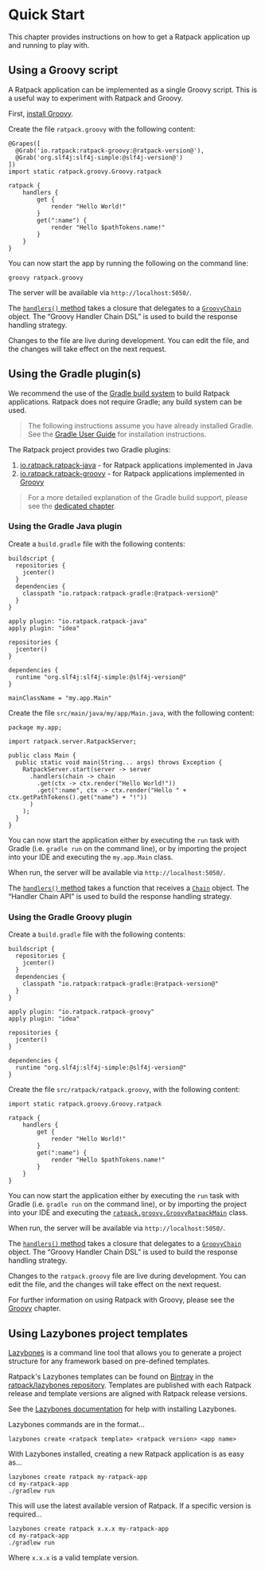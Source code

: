 # Quick Start

This chapter provides instructions on how to get a Ratpack application up and running to play with.

## Using a Groovy script

A Ratpack application can be implemented as a single Groovy script.
This is a useful way to experiment with Ratpack and Groovy.

First, [install Groovy](http://groovy-lang.org/install.html).

Create the file `ratpack.groovy` with the following content:
 
```language-groovy hello-world-grab
@Grapes([
  @Grab('io.ratpack:ratpack-groovy:@ratpack-version@'),
  @Grab('org.slf4j:slf4j-simple:@slf4j-version@')
])
import static ratpack.groovy.Groovy.ratpack

ratpack {
    handlers {
        get {
            render "Hello World!"
        }
        get(":name") {
            render "Hello $pathTokens.name!"
        }
    }
}
``` 

You can now start the app by running the following on the command line:

```language-bash
groovy ratpack.groovy
```

The server will be available via `http://localhost:5050/`.

The [`handlers()` method](api/ratpack/groovy/Groovy.Ratpack.html#handlers-groovy.lang.Closure-) takes a closure that delegates to a [`GroovyChain`](api/ratpack/groovy/handling/GroovyChain.html) object.
The “Groovy Handler Chain DSL” is used to build the response handling strategy.

Changes to the file are live during development.
You can edit the file, and the changes will take effect on the next request.

## Using the Gradle plugin(s)

We recommend the use of the [Gradle build system](http:///www.gradle.org) to build Ratpack applications.
Ratpack does not require Gradle; any build system can be used.

> The following instructions assume you have already installed Gradle.
> See the [Gradle User Guide](https://docs.gradle.org/current/userguide/installation.html) for installation instructions.

The Ratpack project provides two Gradle plugins:

1. [io.ratpack.ratpack-java](http://plugins.gradle.org/plugin/io.ratpack.ratpack-java) - for Ratpack applications implemented in Java
2. [io.ratpack.ratpack-groovy](http://plugins.gradle.org/plugin/io.ratpack.ratpack-groovy)  - for Ratpack applications implemented in [Groovy](http://groovy-lang.org)
 
> For a more detailed explanation of the Gradle build support, please see the [dedicated chapter](gradle.html).

### Using the Gradle Java plugin

Create a `build.gradle` file with the following contents:

```language-groovy gradle
buildscript {
  repositories {
    jcenter()
  }
  dependencies {
    classpath "io.ratpack:ratpack-gradle:@ratpack-version@"
  }
}

apply plugin: "io.ratpack.ratpack-java"
apply plugin: "idea"

repositories {
  jcenter()
}

dependencies {
  runtime "org.slf4j:slf4j-simple:@slf4j-version@"
}

mainClassName = "my.app.Main"
```

Create the file `src/main/java/my/app/Main.java`, with the following content:

```language-java hello-world
package my.app;

import ratpack.server.RatpackServer;

public class Main {
  public static void main(String... args) throws Exception {
    RatpackServer.start(server -> server 
      .handlers(chain -> chain
        .get(ctx -> ctx.render("Hello World!"))
        .get(":name", ctx -> ctx.render("Hello " + ctx.getPathTokens().get("name") + "!"))     
      )
    );
  }
}
```

You can now start the application either by executing the `run` task with Gradle (i.e. `gradle run` on the command line),
or by importing the project into your IDE and executing the `my.app.Main` class.

When run, the server will be available via `http://localhost:5050/`.

The [`handlers()` method](api/ratpack/server/RatpackServerSpec.html#handlers-ratpack.func.Action-) takes a function that receives a [`Chain`](api/ratpack/handling/Chain.html) object.
The “Handler Chain API” is used to build the response handling strategy.

### Using the Gradle Groovy plugin

Create a `build.gradle` file with the following contents:

```language-groovy gradle
buildscript {
  repositories {
    jcenter()
  }
  dependencies {
    classpath "io.ratpack:ratpack-gradle:@ratpack-version@"
  }
}

apply plugin: "io.ratpack.ratpack-groovy"
apply plugin: "idea"

repositories {
  jcenter()
}

dependencies {
  runtime "org.slf4j:slf4j-simple:@slf4j-version@"
}
```

Create the file `src/ratpack/ratpack.groovy`, with the following content:

```language-groovy hello-world
import static ratpack.groovy.Groovy.ratpack

ratpack {
    handlers {
        get {
            render "Hello World!"
        }
        get(":name") {
            render "Hello $pathTokens.name!"
        }
    }
}
```

You can now start the application either by executing the `run` task with Gradle (i.e. `gradle run` on the command line),
or by importing the project into your IDE and executing the [`ratpack.groovy.GroovyRatpackMain`](api/ratpack/groovy/GroovyRatpackMain.html) class.

When run, the server will be available via `http://localhost:5050/`.

The [`handlers()` method](api/ratpack/groovy/Groovy.Ratpack.html#handlers-groovy.lang.Closure-) takes a closure that delegates to a [`GroovyChain`](api/ratpack/groovy/handling/GroovyChain.html) object.
The “Groovy Handler Chain DSL” is used to build the response handling strategy.

Changes to the `ratpack.groovy` file are live during development.
You can edit the file, and the changes will take effect on the next request.

For further information on using Ratpack with Groovy, please see the [Groovy](groovy.html) chapter.

## Using Lazybones project templates

[Lazybones](https://github.com/pledbrook/lazybones) is a command line tool that allows you to generate a project structure for any framework based on pre-defined templates.

Ratpack's Lazybones templates can be found on [Bintray](https://bintray.com) in the [ratpack/lazybones repository](https://bintray.com/ratpack/lazybones).
Templates are published with each Ratpack release and template versions are aligned with Ratpack release versions.

See the [Lazybones documentation](https://github.com/pledbrook/lazybones#running-it) for help with installing Lazybones.

Lazybones commands are in the format...

```language-bash
lazybones create <ratpack template> <ratpack version> <app name>
```

With Lazybones installed, creating a new Ratpack application is as easy as…

```language-bash
lazybones create ratpack my-ratpack-app
cd my-ratpack-app
./gradlew run
```

This will use the latest available version of Ratpack.
If a specific version is required…

```language-bash
lazybones create ratpack x.x.x my-ratpack-app
cd my-ratpack-app
./gradlew run
```

Where `x.x.x` is a valid template version.
